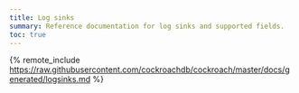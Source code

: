```yaml
---
title: Log sinks
summary: Reference documentation for log sinks and supported fields.
toc: true
---
```


{% remote_include https://raw.githubusercontent.com/cockroachdb/cockroach/master/docs/generated/logsinks.md %}